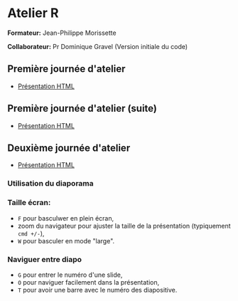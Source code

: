 # Atelier R

**Formateur:** Jean-Philippe Morissette

**Collaborateur:** Pr Dominique Gravel (Version initiale du code)

## Première journée d'atelier

- [Présentation HTML](https://ALEA-UdeS.github.io/Atelier-R/Atelier_1A)

## Première journée d'atelier (suite)

- [Présentation HTML](https://ALEA-UdeS.github.io/Atelier-R/Atelier_1B)

## Deuxième journée d'atelier

- [Présentation HTML](https://ALEA-UdeS.github.io/Atelier-R/Atelier_2)


### Utilisation du diaporama

### Taille écran:

  - `F` pour basculwer en plein écran,
  - zoom du navigateur pour ajuster la taille de la présentation (typiquement `cmd +/-`),
  - `W` pour basculer en mode "large".

### Naviguer entre diapo

  - `G` pour entrer le numéro d'une slide,
  - `O` pour naviguer facilement dans la présentation,
  - `T` pour avoir une barre avec le numéro des diapositive.
